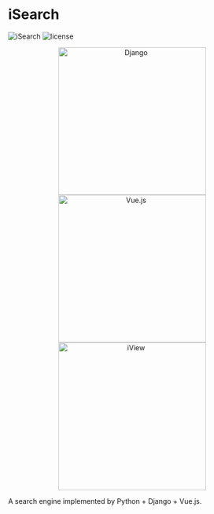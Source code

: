 # iSearch

![iSearch](https://img.shields.io/badge/iSearch-v1.0-blue.svg)
![license](https://img.shields.io/github/license/jaingmengmeng/iSearch)

<p align="center">
    <a href="https://www.djangoproject.com/">
        <img src="https://avatars2.githubusercontent.com/u/27804?v=4" width="300" alt="Django"/>
    </a>
    <a href="https://vuejs.org/">
        <img src="https://avatars1.githubusercontent.com/u/6128107?v=4" width="300" alt="Vue.js">
    </a>
    <a href="http://iview.talkingdata.com/#/">
        <img src="https://avatars3.githubusercontent.com/u/20693613?v=4" width="300" alt="iView">
    </a>
</p>

A search engine implemented by Python + Django + Vue.js.
